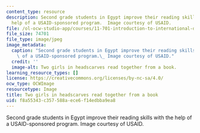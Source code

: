 ```yaml
---
content_type: resource
description: Second grade students in Egypt improve their reading skills with the
  help of a USAID-sponsored program.  Image courtesy of USAID.
file: /ol-ocw-studio-app/courses/11-701-introduction-to-international-development-planning-fall-2011/f8a55343c357588aece6f14edbba9ea8_11_701f11.jpg
file_size: 74701
file_type: image/jpeg
image_metadata:
  caption: "Second grade students in Egypt improve their reading skills with the help\
    \ of a USAID-sponsored program.\_ Image courtesy of USAID."
  credit: ''
  image-alt: Two girls in headscarves read together from a book.
learning_resource_types: []
license: https://creativecommons.org/licenses/by-nc-sa/4.0/
ocw_type: OCWImage
resourcetype: Image
title: Two girls in headscarves read together from a book
uid: f8a55343-c357-588a-ece6-f14edbba9ea8
---
```

Second grade students in Egypt improve their reading skills with the help of a USAID-sponsored program.  Image courtesy of USAID.
